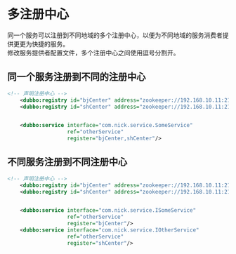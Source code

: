 # 多注册中心

同一个服务可以注册到不同地域的多个注册中心，以便为不同地域的服务消费者提供更更为快捷的服务。   
修改服务提供者配置文件，多个注册中心之间使用逗号分割开。 



## 同一个服务注册到不同的注册中心
 
 
```xml
<!-- 声明注册中心 -->
    <dubbo:registry id="bjCenter" address="zookeeper://192.168.10.11:2181" />
    <dubbo:registry id="shCenter" address="zookeeper://192.168.10.11:2181" />


    <dubbo:service interface="com.nick.service.SomeService"
                   ref="otherService"
                   register="bjCenter,shCenter"/>

```


## 不同服务注册到不同注册中心


 
```xml
<!-- 声明注册中心 -->
    <dubbo:registry id="bjCenter" address="zookeeper://192.168.10.11:2181" />
    <dubbo:registry id="shCenter" address="zookeeper://192.168.10.11:2181" />


    <dubbo:service interface="com.nick.service.ISomeService"
                   ref="otherService"
                   register="bjCenter"/>
    <dubbo:service interface="com.nick.service.IOtherService"
                   ref="otherService"
                   register="shCenter"/>
                   

```


